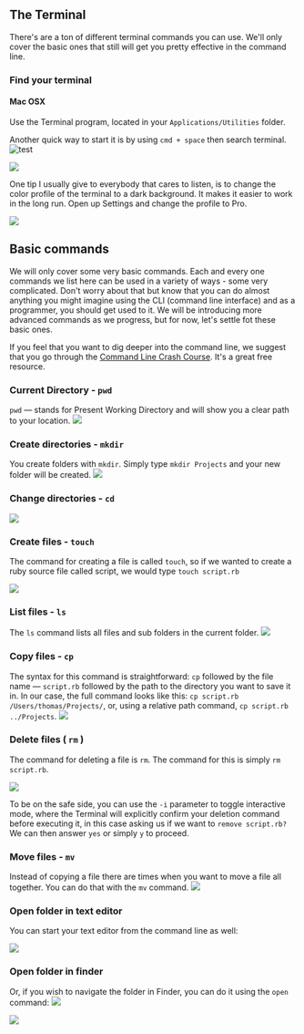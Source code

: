 ## The Terminal

There's are a ton of different terminal commands you can use. We'll only cover the basic ones that still will get you pretty effective in the command line.

### Find your terminal

#### Mac OSX

Use the Terminal program, located in your `Applications/Utilities` folder.

Another quick way to start it is by using `cmd + space` then search terminal.
<img src="../images/terminal_search.png" alt="test">

![](../images/terminal_search.png)

One tip I usually give to everybody that cares to listen, is to change the color profile of the terminal to a dark background. It makes it easier to work in the long run. Open up Settings and change the profile to Pro. 

![](../images/terminal_settings.png)

## Basic commands
We will only cover some very basic commands. Each and every one commands we list here can be used in a variety of ways - some very complicated. Don't worry about that but know that you can do almost anything you might imagine using the CLI (command line interface) and as a programmer, you should get used to it. We will be introducing more advanced commands as we progress, but for now, let's settle fot these basic ones.

If you feel that you want to dig deeper into the command line, we suggest that you go through the [Command Line Crash Course](http://cli.learncodethehardway.org/book/). It's a great free resource. 

### Current Directory - `pwd` 
`pwd` — stands for Present Working Directory and will show you a clear path to your location.
![](../images/terminal_pwd.png)


### Create directories - `mkdir` 
You create folders with `mkdir`. Simply type `mkdir Projects` and your new folder will be created.
![](../images/terminal_mkdir.png)

### Change directories - `cd` 
![](../images/terminal_cd.png)

### Create files - `touch`
The command for creating a file is called `touch`, so if we wanted to create a ruby source file called script, we would type `touch script.rb`

![](../images/terminal_touch.png)

### List files - `ls` 
The `ls` command lists all files and sub folders in the current folder.
![](../images/terminal_ls.png)

### Copy files - `cp` 
The syntax for this command is straightforward: `cp` followed by the file name — `script.rb` followed by the path to the directory you want to save it in. In our case, the full command looks like this: `cp script.rb /Users/thomas/Projects/`, or, using a relative path command, `cp script.rb ../Projects`. 
![](../images/terminal_cp.png)

### Delete files ( `rm` )
The command for deleting a file is `rm`. The command for this is simply `rm script.rb`.

![](../images/terminal_rm.png)

To be on the safe side, you can use the `-i` parameter to toggle interactive mode, where the Terminal will explicitly confirm your deletion command before executing it, in this case asking us if we want to `remove script.rb?` We can then answer `yes` or simply `y` to proceed.

### Move files - `mv`
Instead of copying a file there are times when you want to move a file all together. You can do that with the `mv` command. 
![](../images/terminal_mv.png)

### Open folder in text editor
You can start your text editor from the command line as well:

![](../images/terminal_atom.png)

### Open folder in finder
Or, if you wish to navigate the folder in Finder, you can do it using the `open` command:
![](../images/terminal_open.png)

![](../images/terminal_open_in_finder.png)

